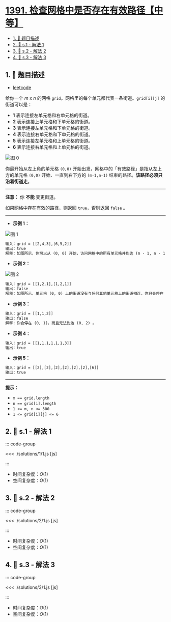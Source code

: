 # [1391. 检查网格中是否存在有效路径【中等】](https://github.com/tnotesjs/TNotes.leetcode/tree/main/notes/1391.%20%E6%A3%80%E6%9F%A5%E7%BD%91%E6%A0%BC%E4%B8%AD%E6%98%AF%E5%90%A6%E5%AD%98%E5%9C%A8%E6%9C%89%E6%95%88%E8%B7%AF%E5%BE%84%E3%80%90%E4%B8%AD%E7%AD%89%E3%80%91)

<!-- region:toc -->

- [1. 📝 题目描述](#1--题目描述)
- [2. 🎯 s.1 - 解法 1](#2--s1---解法-1)
- [3. 🎯 s.2 - 解法 2](#3--s2---解法-2)
- [4. 🎯 s.3 - 解法 3](#4--s3---解法-3)

<!-- endregion:toc -->

## 1. 📝 题目描述

- [leetcode](https://leetcode.cn/problems/check-if-there-is-a-valid-path-in-a-grid/)

给你一个 _m_ x _n_ 的网格 `grid`。网格里的每个单元都代表一条街道。`grid[i][j]` 的街道可以是：

- **1** 表示连接左单元格和右单元格的街道。
- **2** 表示连接上单元格和下单元格的街道。
- **3** 表示连接左单元格和下单元格的街道。
- **4** 表示连接右单元格和下单元格的街道。
- **5** 表示连接左单元格和上单元格的街道。
- **6** 表示连接右单元格和上单元格的街道。

![图 0](https://cdn.jsdelivr.net/gh/tnotesjs/imgs@main/2025-09-20-19-03-15.png)

你最开始从左上角的单元格 `(0,0)` 开始出发，网格中的「有效路径」是指从左上方的单元格 `(0,0)` 开始、一直到右下方的 `(m-1,n-1)` 结束的路径。**该路径必须只沿着街道走**。

---

**注意：** 你 **不能** 变更街道。

如果网格中存在有效的路径，则返回 `true`，否则返回 `false` 。

---

- **示例 1：**

![图 1](https://cdn.jsdelivr.net/gh/tnotesjs/imgs@main/2025-09-20-19-03-32.png)

```txt
输入：grid = [[2,4,3],[6,5,2]]
输出：true
解释：如图所示，你可以从 (0, 0) 开始，访问网格中的所有单元格并到达 (m - 1, n - 1) 。
```

- **示例 2：**

![图 2](https://cdn.jsdelivr.net/gh/tnotesjs/imgs@main/2025-09-20-19-03-39.png)

```txt
输入：grid = [[1,2,1],[1,2,1]]
输出：false
解释：如图所示，单元格 (0, 0) 上的街道没有与任何其他单元格上的街道相连，你只会停在 (0, 0) 处。
```

- **示例 3：**

```txt
输入：grid = [[1,1,2]]
输出：false
解释：你会停在 (0, 1)，而且无法到达 (0, 2) 。
```

- **示例 4：**

```txt
输入：grid = [[1,1,1,1,1,1,3]]
输出：true
```

- **示例 5：**

```txt
输入：grid = [[2],[2],[2],[2],[2],[2],[6]]
输出：true
```

---

**提示：**

- `m == grid.length`
- `n == grid[i].length`
- `1 <= m, n <= 300`
- `1 <= grid[i][j] <= 6`

## 2. 🎯 s.1 - 解法 1

::: code-group

<<< ./solutions/1/1.js [js]

:::

- 时间复杂度：$O(1)$
- 空间复杂度：$O(1)$

## 3. 🎯 s.2 - 解法 2

::: code-group

<<< ./solutions/2/1.js [js]

:::

- 时间复杂度：$O(1)$
- 空间复杂度：$O(1)$

## 4. 🎯 s.3 - 解法 3

::: code-group

<<< ./solutions/3/1.js [js]

:::

- 时间复杂度：$O(1)$
- 空间复杂度：$O(1)$
